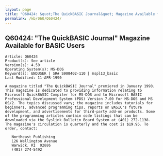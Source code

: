 ```yaml
---
layout: page
title: "Q60424: &quot;The QuickBASIC Journal&quot; Magazine Available for BASIC Users"
permalink: /kb/060/Q60424/
---
```


## Q60424: &quot;The QuickBASIC Journal&quot; Magazine Available for BASIC Users

	Article: Q60424
	Product(s): See article
	Version(s): 4.50
	Operating System(s): MS-DOS
	Keyword(s): ENDUSER | SR# S900402-110 | mspl13_basic
	Last Modified: 11-APR-1990
	
	A magazine titled "The QuickBASIC Journal" premiered in January 1990.
	This magazine is dedicated to providing information relating to
	Microsoft QuickBASIC Compiler for MS-DOS and to Microsoft BASIC
	Professional Development System (PDS) Version 7.00 for MS-DOS and MS
	OS/2. The topics discussed vary; the magazine includes tutorials for
	beginners, advanced programming tips, reports on BASIC's future
	development, and advertisements for third-party add-on products. Some
	of the programming articles contain code listings that can be
	downloaded via the Syslink Bulletin Board System at (401) 272-1138.
	The magazine's circulation is quarterly and the cost is $19.95. To
	order, contact:
	
	   Northeast Publishing
	   126 Wellington Avenue
	   Warwick, RI  02886
	   (401) 274-5492

